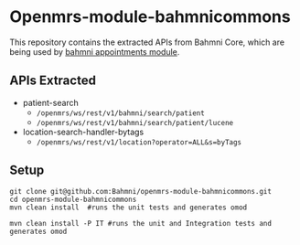 Openmrs-module-bahmnicommons
==
This repository contains the extracted APIs from Bahmni Core, which are being used by [bahmni appointments module](https://github.com/Bahmni/openmrs-module-appointment-frontend).

## APIs Extracted

* patient-search 
  * `/openmrs/ws/rest/v1/bahmni/search/patient` 
  * `/openmrs/ws/rest/v1/bahmni/search/patient/lucene`
* location-search-handler-bytags 
  * `/openmrs/ws/rest/v1/location?operator=ALL&s=byTags`
  
## Setup
```
git clone git@github.com:Bahmni/openmrs-module-bahmnicommons.git
cd openmrs-module-bahmnicommons
mvn clean install  #runs the unit tests and generates omod

mvn clean install -P IT #runs the unit and Integration tests and generates omod 
```